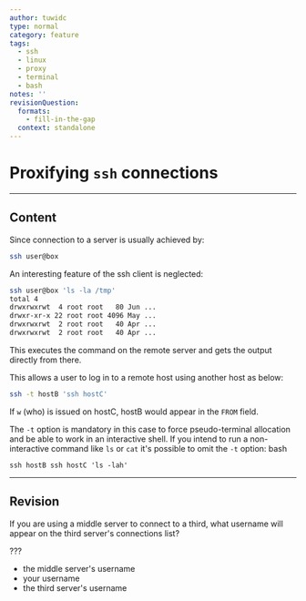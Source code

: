 ```yaml
---
author: tuwidc
type: normal
category: feature
tags:
  - ssh
  - linux
  - proxy
  - terminal
  - bash
notes: ''
revisionQuestion:
  formats:
    - fill-in-the-gap
  context: standalone
---
```


# Proxifying `ssh` connections


---

## Content

Since connection to a server is usually achieved by:

```bash
ssh user@box
```

An interesting feature of the ssh client is neglected:

```bash
ssh user@box 'ls -la /tmp'
total 4
drwxrwxrwt  4 root root   80 Jun ...
drwxr-xr-x 22 root root 4096 May ...
drwxrwxrwt  2 root root   40 Apr ...
drwxrwxrwt  2 root root   40 Apr ...
```

This executes the command on the remote server and gets the output directly from there.

This allows a user to log in to a remote host using another host as below:

```bash
ssh -t hostB 'ssh hostC'
```

If `w` (who) is issued on hostC, hostB would appear in the `FROM` field.

The `-t` option is mandatory in this case to force pseudo-terminal allocation and be able to work in an interactive shell. If you intend to run a non-interactive command like `ls` or `cat` it's possible to omit the `-t` option:
bash

```plain-text
ssh hostB ssh hostC 'ls -lah'
```


---

## Revision

If you are using a middle server to connect to a third, what username will appear on the third server's connections list?

???

- the middle server's username
- your username
- the third server's username
